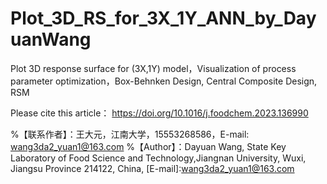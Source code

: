 # Plot_3D_RS_for_3X_1Y_ANN_by_DayuanWang
Plot 3D response surface for (3X,1Y) model，Visualization of process parameter optimization，Box-Behnken Design, Central Composite Design, RSM

Please cite this article：
https://doi.org/10.1016/j.foodchem.2023.136990 

%【联系作者】：王大元，江南大学，15553268586，E-mail: wang3da2_yuan1@163.com
%【Author】：Dayuan Wang, State Key Laboratory of Food Science and Technology,Jiangnan University, Wuxi, Jiangsu Province 214122, China, [E-mail]:wang3da2_yuan1@163.com 
